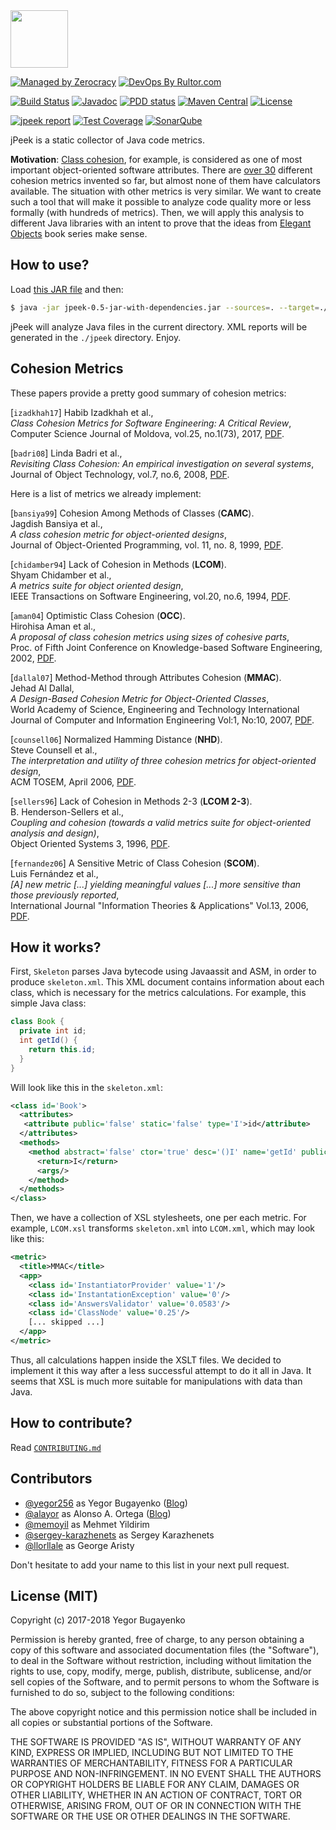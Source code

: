 <img src="http://www.jpeek.org/logo.svg" height="92px"/>

[![Managed by Zerocracy](http://www.0crat.com/badge/C7JGJ00DP.svg)](http://www.0crat.com/p/C7JGJ00DP)
[![DevOps By Rultor.com](http://www.rultor.com/b/yegor256/jpeek)](http://www.rultor.com/p/yegor256/jpeek)

[![Build Status](https://travis-ci.org/yegor256/jpeek.svg?branch=master)](https://travis-ci.org/yegor256/jpeek)
[![Javadoc](http://www.javadoc.io/badge/org.jpeek/jpeek.svg)](http://www.javadoc.io/doc/org.jpeek/jpeek)
[![PDD status](http://www.0pdd.com/svg?name=yegor256/jpeek)](http://www.0pdd.com/p?name=yegor256/jpeek)
[![Maven Central](https://img.shields.io/maven-central/v/org.jpeek/jpeek.svg)](https://maven-badges.herokuapp.com/maven-central/org.jpeek/jpeek)
[![License](https://img.shields.io/badge/license-MIT-green.svg)](https://github.com/yegor256/jpeek/blob/master/LICENSE.txt)

[![jpeek report](http://i.jpeek.org/org.jpeek/jpeek/badge.svg)](http://i.jpeek.org/org.jpeek/jpeek/)
[![Test Coverage](https://img.shields.io/codecov/c/github/yegor256/jpeek.svg)](https://codecov.io/github/yegor256/jpeek?branch=master)
[![SonarQube](https://img.shields.io/badge/sonar-ok-green.svg)](https://sonarcloud.io/dashboard?id=org.jpeek%3Ajpeek)

jPeek is a static collector of Java code metrics.

**Motivation**:
[Class cohesion](http://www.jot.fm/issues/issue_2008_07/article1.pdf), for example,
is considered as one of most important object-oriented software attributes.
There are
[over 30](http://www.math.md/files/csjm/v25-n1/v25-n1-(pp44-74).pdf)
different cohesion metrics invented so far, but almost none of them
have calculators available. The situation with other metrics is very similar.
We want to create such a tool that will make it
possible to analyze code quality more or less formally (with hundreds of metrics). Then, we will
apply this analysis to different Java libraries with an intent to prove
that the ideas from [Elegant Objects](http://www.yegor256.com/elegant-objects.html)
book series make sense.

## How to use?

Load [this JAR file](http://repo1.maven.org/maven2/org/jpeek/jpeek/0.5/jpeek-0.5-jar-with-dependencies.jar) and then:

```bash
$ java -jar jpeek-0.5-jar-with-dependencies.jar --sources=. --target=./jpeek
```

jPeek will analyze Java files in the current directory.
XML reports will be generated in the `./jpeek` directory. Enjoy.

## Cohesion Metrics

These papers provide a pretty good summary of cohesion metrics:

[`izadkhah17`]
Habib Izadkhah et al.,<br/>
_Class Cohesion Metrics for Software Engineering: A Critical Review_,<br/>
Computer Science Journal of Moldova, vol.25, no.1(73), 2017,
[PDF](http://www.math.md/files/csjm/v25-n1/v25-n1-(pp44-74).pdf).

[`badri08`]
Linda Badri et al.,<br/>
_Revisiting Class Cohesion: An empirical investigation on several systems_,<br/>
Journal of Object Technology, vol.7, no.6, 2008,
[PDF](http://www.jot.fm/issues/issue_2008_07/article1.pdf).

Here is a list of metrics we already implement:

[`bansiya99`]
Cohesion Among Methods of Classes (**CAMC**).<br/>
Jagdish Bansiya et al.,<br/>
_A class cohesion metric for object-oriented designs_,<br/>
Journal of Object-Oriented Programming, vol. 11, no. 8, 1999,
[PDF](https://pdfs.semanticscholar.org/2709/1005bacefaee0242cf2643ba5efa20fa7c47.pdf).

[`chidamber94`]
Lack of Cohesion in Methods (**LCOM**).<br/>
Shyam Chidamber et al.,<br/>
_A metrics suite for object oriented design_,<br/>
IEEE Transactions on Software Engineering, vol.20, no.6, 1994,
[PDF](http://www.pitt.edu/~ckemerer/CK%20research%20papers/MetricForOOD_ChidamberKemerer94.pdf).

[`aman04`]
Optimistic Class Cohesion (**OCC**).<br/>
Hirohisa Aman et al.,<br/>
_A proposal of class cohesion metrics using sizes of cohesive parts_,<br/>
Proc. of Fifth Joint Conference on Knowledge-based Software Engineering, 2002,
[PDF](https://www.researchgate.net/profile/Hirohisa_Aman/publication/268046583_A_Proposal_of_Class_Cohesion_Metrics_Using_Sizes_of_Cohesive_Parts/links/5729ca4b08ae057b0a060fa6/A-Proposal-of-Class-Cohesion-Metrics-Using-Sizes-of-Cohesive-Parts.pdf).

[`dallal07`]
Method-Method through Attributes Cohesion (**MMAC**).<br/>
Jehad Al Dallal,<br/>
_A Design-Based Cohesion Metric for Object-Oriented Classes_,<br/>
World Academy of Science, Engineering and Technology International Journal of Computer and Information Engineering Vol:1, No:10, 2007,
[PDF](http://waset.org/publications/5239/a-design-based-cohesion-metric-for-object-oriented-classes).

[`counsell06`]
Normalized Hamming Distance (**NHD**).<br/>
Steve Counsell et al.,<br/>
_The interpretation and utility of three cohesion metrics for object-oriented design_,<br/>
ACM TOSEM, April 2006,
[PDF](https://www.researchgate.net/publication/220403868_The_interpretation_and_utility_of_three_cohesion_metrics_for_object-oriented_design).

[`sellers96`]
Lack of Cohesion in Methods 2-3 (**LCOM 2-3**).<br/>
B. Henderson-Sellers et al.,<br/>
_Coupling and cohesion (towards a valid metrics suite for object-oriented analysis and design)_,<br/>
Object Oriented Systems 3, 1996,
[PDF](http://www.ibrarian.net/navon/paper/Coupling_and_cohesion__towards_a_valid_metrics_su.pdf?paperid=1090060).

[`fernandez06`]
A Sensitive Metric of Class Cohesion (**SCOM**).<br/>
Luis Fernández et al.,<br/>
_[A] new metric [...] yielding meaningful values [...] more sensitive than those previously reported_,<br/>
International Journal "Information Theories & Applications" Vol.13, 2006,
[PDF](http://citeseerx.ist.psu.edu/viewdoc/download;jsessionid=55D08270F99333F15E0937AF137F4468?doi=10.1.1.84.1506&rep=rep1&type=pdf).

## How it works?

First, `Skeleton` parses Java bytecode using Javaassit and ASM, in order to produce
`skeleton.xml`. This XML document contains information about each class, which
is necessary for the metrics calculations. For example, this simple Java
class:

```java
class Book {
  private int id;
  int getId() {
    return this.id;
  }
}
```

Will look like this in the `skeleton.xml`:

```xml
<class id='Book'>
  <attributes>
   <attribute public='false' static='false' type='I'>id</attribute>
  </attributes>
  <methods>
    <method abstract='false' ctor='true' desc='()I' name='getId' public='true' static='false'>
      <return>I</return>
      <args/>
    </method>
  </methods>
</class>
```

Then, we have a collection of XSL stylesheets, one per each metric. For example,
`LCOM.xsl` transforms `skeleton.xml` into `LCOM.xml`, which may look like this:

```xml
<metric>
  <title>MMAC</title>
  <app>
    <class id='InstantiatorProvider' value='1'/>
    <class id='InstantationException' value='0'/>
    <class id='AnswersValidator' value='0.0583'/>
    <class id='ClassNode' value='0.25'/>
    [... skipped ...]
  </app>
</metric>
```

Thus, all calculations happen inside the XSLT files. We decided to implement
it this way after a less successful attempt to do it all in Java. It seems
that XSL is much more suitable for manipulations with data than Java.

## How to contribute?

Read [`CONTRIBUTING.md`](https://github.com/yegor256/jpeek/blob/master/CONTRIBUTING.md)

## Contributors

  - [@yegor256](https://github.com/yegor256) as Yegor Bugayenko ([Blog](http://www.yegor256.com))
  - [@alayor](https://github.com/alayor) as Alonso A. Ortega ([Blog](http://www.alayor.com))
  - [@memoyil](https://github.com/memoyil) as Mehmet Yildirim
  - [@sergey-karazhenets](https://github.com/sergey-karazhenets) as Sergey Karazhenets
  - [@llorllale](https://github.com/llorllale) as George Aristy

Don't hesitate to add your name to this list in your next pull request.

## License (MIT)

Copyright (c) 2017-2018 Yegor Bugayenko

Permission is hereby granted, free of charge, to any person obtaining a copy
of this software and associated documentation files (the "Software"), to deal
in the Software without restriction, including without limitation the rights
to use, copy, modify, merge, publish, distribute, sublicense, and/or sell
copies of the Software, and to permit persons to whom the Software is
furnished to do so, subject to the following conditions:

The above copyright notice and this permission notice shall be included
in all copies or substantial portions of the Software.

THE SOFTWARE IS PROVIDED "AS IS", WITHOUT WARRANTY OF ANY KIND, EXPRESS OR
IMPLIED, INCLUDING BUT NOT LIMITED TO THE WARRANTIES OF MERCHANTABILITY,
FITNESS FOR A PARTICULAR PURPOSE AND NON-INFRINGEMENT. IN NO EVENT SHALL THE
AUTHORS OR COPYRIGHT HOLDERS BE LIABLE FOR ANY CLAIM, DAMAGES OR OTHER
LIABILITY, WHETHER IN AN ACTION OF CONTRACT, TORT OR OTHERWISE, ARISING FROM,
OUT OF OR IN CONNECTION WITH THE SOFTWARE OR THE USE OR OTHER DEALINGS IN THE
SOFTWARE.
